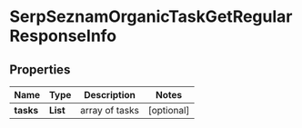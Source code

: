 # SerpSeznamOrganicTaskGetRegularResponseInfo


## Properties

| Name | Type | Description | Notes |
|------------ | ------------- | ------------- | -------------|
**tasks** | **List<SerpSeznamOrganicTaskGetRegularTaskInfo>** | array of tasks |[optional]|